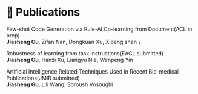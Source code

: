 
# 📝 Publications 

Few-shot Code Generation via Rule-AI Co-learning from Document(ACL in prep)  
**Jiasheng Gu**, Zifan Nan, Dongkuan Xu, Xipeng shen \\


Robustness of learning from task instructions(EACL submitted)  
**Jiasheng Gu**, Hanzi Xu, Liangyu Nie, Wenpeng Yin


Artificial Intelligence Related Techniques Used in Recent Bio-medical Publications(JMIR submitted)  
**Jiasheng Gu**, Lili Wang, Soroush Vosoughi 